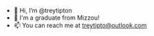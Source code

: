 - 👋 Hi, I’m @treytipton
- 🐯 I'm a graduate from Mizzou!
- 📫 You can reach me at treytipto@outlook.com

<!---
treytipton/treytipton is a ✨ special ✨ repository because its `README.md` (this file) appears on your GitHub profile.
You can click the Preview link to take a look at your changes.
--->

